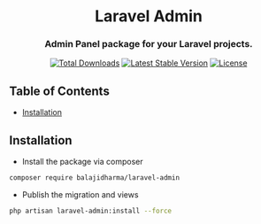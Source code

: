 <h1 align="center">Laravel Admin</h1>
<h3 align="center">Admin Panel package for your Laravel projects.</h3>
<p align="center">
<a href="https://packagist.org/packages/balajidharma/laravel-admin"><img src="https://poser.pugx.org/balajidharma/laravel-admin/downloads" alt="Total Downloads"></a>
<a href="https://packagist.org/packages/balajidharma/laravel-admin"><img src="https://poser.pugx.org/balajidharma/laravel-admin/v/stable" alt="Latest Stable Version"></a>
<a href="https://packagist.org/packages/balajidharma/laravel-admin"><img src="https://poser.pugx.org/balajidharma/laravel-admin/license" alt="License"></a>
</p>

## Table of Contents

- [Installation](#installation)

## Installation
- Install the package via composer
```bash
composer require balajidharma/laravel-admin
```
- Publish the migration and views
```bash
php artisan laravel-admin:install --force
```
